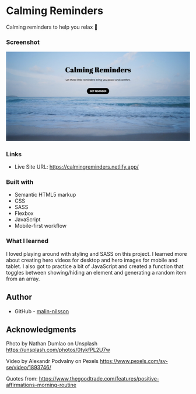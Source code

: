 # Calming Reminders
Calming reminders to help you relax 🌊

### Screenshot

![](assets/screenshot.jpg)

### Links

- Live Site URL: https://calmingreminders.netlify.app/

### Built with

- Semantic HTML5 markup
- CSS 
- SASS
- Flexbox
- JavaScript
- Mobile-first workflow

### What I learned
I loved playing around with styling and SASS on this project. I learned more about creating hero videos for desktop and hero images for mobile and tablet. I also got to practice a bit of JavaScript and created a function that toggles between showing/hiding an element and generating a random item from an array.

## Author

- GitHub - [malin-nilsson](https://github.com/malin-nilsson)

## Acknowledgments
Photo by Nathan Dumlao on Unsplash 
https://unsplash.com/photos/0tykfPL2U7w

Video by Alexandr Podvalny on Pexels
https://www.pexels.com/sv-se/video/1893746/

Quotes from:
https://www.thegoodtrade.com/features/positive-affirmations-morning-routine
